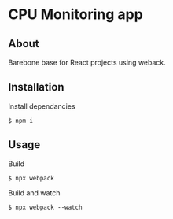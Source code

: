 # CPU Monitoring app

## About

Barebone base for React projects using weback.

## Installation

Install dependancies 


```shell script
$ npm i
```

## Usage

Build

```shell script
$ npx webpack
```

Build and watch

```shell script
$ npx webpack --watch
```


